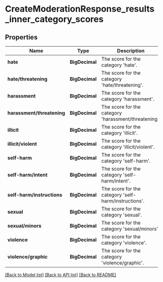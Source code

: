 # CreateModerationResponse_results_inner_category_scores
## Properties

| Name | Type | Description | Notes |
|------------ | ------------- | ------------- | -------------|
| **hate** | **BigDecimal** | The score for the category &#39;hate&#39;. | [default to null] |
| **hate\/threatening** | **BigDecimal** | The score for the category &#39;hate/threatening&#39;. | [default to null] |
| **harassment** | **BigDecimal** | The score for the category &#39;harassment&#39;. | [default to null] |
| **harassment\/threatening** | **BigDecimal** | The score for the category &#39;harassment/threatening&#39;. | [default to null] |
| **illicit** | **BigDecimal** | The score for the category &#39;illicit&#39;. | [default to null] |
| **illicit\/violent** | **BigDecimal** | The score for the category &#39;illicit/violent&#39;. | [default to null] |
| **self-harm** | **BigDecimal** | The score for the category &#39;self-harm&#39;. | [default to null] |
| **self-harm\/intent** | **BigDecimal** | The score for the category &#39;self-harm/intent&#39;. | [default to null] |
| **self-harm\/instructions** | **BigDecimal** | The score for the category &#39;self-harm/instructions&#39;. | [default to null] |
| **sexual** | **BigDecimal** | The score for the category &#39;sexual&#39;. | [default to null] |
| **sexual\/minors** | **BigDecimal** | The score for the category &#39;sexual/minors&#39;. | [default to null] |
| **violence** | **BigDecimal** | The score for the category &#39;violence&#39;. | [default to null] |
| **violence\/graphic** | **BigDecimal** | The score for the category &#39;violence/graphic&#39;. | [default to null] |

[[Back to Model list]](../README.md#documentation-for-models) [[Back to API list]](../README.md#documentation-for-api-endpoints) [[Back to README]](../README.md)


